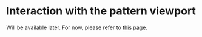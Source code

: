 # Interaction with the pattern viewport

Will be available later.
For now, please refer to [this page](/uk/reference/pattern-viewport).
